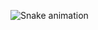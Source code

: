 ![Snake animation](https://github.com/michaelyuen89/michaelyuen89/blob/output/github-contribution-grid-snake.svg)

